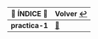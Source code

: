| :round_pushpin: **ÍNDICE** :round_pushpin: | **Volver** [:leftwards_arrow_with_hook:](..) |
|---------------------------------------------------------|------------------------------------------|
| **practica-1** | [:pushpin:](Windows/README.md) |

### 
